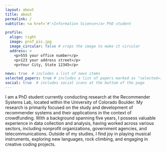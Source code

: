 ```yaml
---
layout: about
title: about
permalink: /
subtitle: <a href='#'>Information Science</a> PhD student

profile:
  align: right
  image: prof_pic.jpg
  image_circular: false # crops the image to make it circular
  address: >
    <p>555 your office number</p>
    <p>123 your address street</p>
    <p>Your City, State 12345</p>

news: true  # includes a list of news items
selected_papers: true # includes a list of papers marked as "selected={true}"
social: true  # includes social icons at the bottom of the page
---
```


I am a PhD student currently conducting research at the Recommender Systems Lab, located within the University of Colorado Boulder. My research is primarily focused on the study and development of recommender systems and their applications in the context of crowdfunding. With a background spanning five years, I possess valuable experience in data collection and analysis, having worked across various sectors, including nonprofit organizations, government agencies, and telecommunications. Outside of my studies, I find joy in playing musical instruments, exploring new languages, rock climbing, and engaging in creative coding projects.
